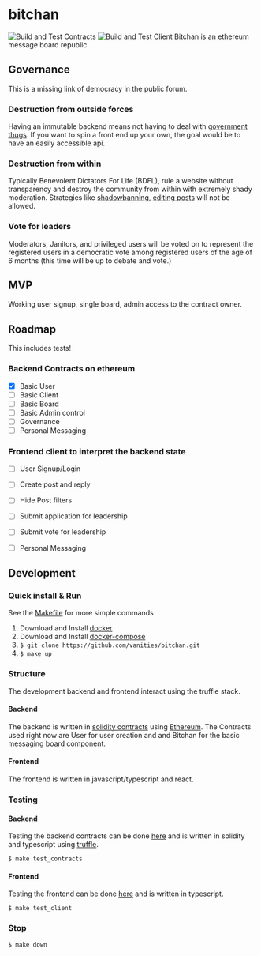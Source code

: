 # bitchan
![Build and Test Contracts](https://github.com/vanities/bitchan/workflows/Build%20and%20Test%20Contracts/badge.svg)
![Build and Test Client](https://github.com/vanities/bitchan/workflows/Build%20and%20Test%20Client/badge.svg)
Bitchan is an ethereum message board republic.


## Governance

This is a missing link of democracy in the public forum.

### Destruction from outside forces
Having an immutable backend means not having to deal with [government thugs](https://kiwifarms.net/threads/battle-for-section-230.70375/). If you want to spin a front end up your own, the goal would be to have an easily accessible api.

### Destruction from within
Typically Benevolent Dictators For Life (BDFL), rule a website without transparency and destroy the community from within with extremely shady moderation. Strategies like [shadowbanning](https://en.wikipedia.org/wiki/Shadow_banning), [editing posts](https://web.archive.org/web/20200419171435/https://www.reddit.com/r/announcements/comments/5frg1n/tifu_by_editing_some_comments_and_creating_an/) will not be allowed.

### Vote for leaders
Moderators, Janitors, and privileged users will be voted on to represent the registered users in a democratic vote among registered users of the age of 6 months (this time will be up to debate and vote.)

## MVP

Working user signup, single board, admin access to the contract owner.

## Roadmap

This includes tests!


### Backend Contracts on ethereum

- [x] Basic User
- [ ] Basic Client
- [ ] Basic Board
- [ ] Basic Admin control
- [ ] Governance
- [ ] Personal Messaging

### Frontend client to interpret the backend state

- [ ] User Signup/Login
- [ ] Create post and reply
- [ ] Hide Post filters
- [ ] Submit application for leadership
- [ ] Submit vote for leadership
- [ ] Personal Messaging


## Development

### Quick install & Run
See the [Makefile](https://github.com/vanities/bitchan/blob/master/Makefile) for more simple commands

1. Download and Install [docker](https://docs.docker.com/get-docker/)
2. Download and Install [docker-compose](https://docs.docker.com/compose/install/)
3. `$ git clone https://github.com/vanities/bitchan.git`
4. `$ make up`


### Structure

The development backend and frontend interact using the truffle stack.

#### Backend

The backend is written in [solidity contracts](https://solidity.readthedocs.io/en/latest/introduction-to-smart-contracts.html) using [Ethereum](https://ethereum.org/). The Contracts used right now are User for user creation and and Bitchan for the basic messaging board component.


#### Frontend

The frontend is written in javascript/typescript and react.


### Testing

#### Backend

Testing the backend contracts can be done [here](https://github.com/vanities/bitchan/tree/master/contracts/test) and is written in solidity and typescript using [truffle](https://www.trufflesuite.com/docs/truffle/testing/testing-your-contracts).

`$ make test_contracts`

#### Frontend

Testing the frontend can be done [here](https://github.com/vanities/bitchan/tree/master/client/tests) and is written in typescript.

`$ make test_client`

### Stop
`$ make down`
